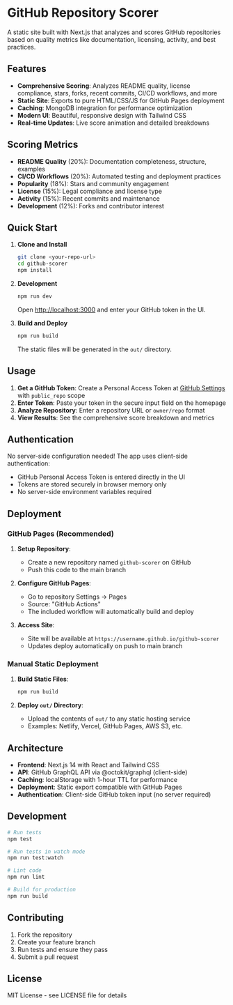 # GitHub Repository Scorer

A static site built with Next.js that analyzes and scores GitHub repositories based on quality metrics like documentation, licensing, activity, and best practices.

## Features

- **Comprehensive Scoring**: Analyzes README quality, license compliance, stars, forks, recent commits, CI/CD workflows, and more
- **Static Site**: Exports to pure HTML/CSS/JS for GitHub Pages deployment
- **Caching**: MongoDB integration for performance optimization
- **Modern UI**: Beautiful, responsive design with Tailwind CSS
- **Real-time Updates**: Live score animation and detailed breakdowns

## Scoring Metrics

- **README Quality** (20%): Documentation completeness, structure, examples
- **CI/CD Workflows** (20%): Automated testing and deployment practices  
- **Popularity** (18%): Stars and community engagement
- **License** (15%): Legal compliance and license type
- **Activity** (15%): Recent commits and maintenance
- **Development** (12%): Forks and contributor interest

## Quick Start

1. **Clone and Install**
   ```bash
   git clone <your-repo-url>
   cd github-scorer
   npm install
   ```

2. **Development**
   ```bash
   npm run dev
   ```
   Open [http://localhost:3000](http://localhost:3000) and enter your GitHub token in the UI.

3. **Build and Deploy**
   ```bash
   npm run build
   ```
   The static files will be generated in the `out/` directory.

## Usage

1. **Get a GitHub Token**: Create a Personal Access Token at [GitHub Settings](https://github.com/settings/tokens) with `public_repo` scope
2. **Enter Token**: Paste your token in the secure input field on the homepage
3. **Analyze Repository**: Enter a repository URL or `owner/repo` format
4. **View Results**: See the comprehensive score breakdown and metrics

## Authentication

No server-side configuration needed! The app uses client-side authentication:
- GitHub Personal Access Token is entered directly in the UI
- Tokens are stored securely in browser memory only
- No server-side environment variables required

## Deployment

### GitHub Pages (Recommended)

1. **Setup Repository**:
   - Create a new repository named `github-scorer` on GitHub
   - Push this code to the main branch

2. **Configure GitHub Pages**:
   - Go to repository Settings → Pages
   - Source: "GitHub Actions" 
   - The included workflow will automatically build and deploy

3. **Access Site**:
   - Site will be available at `https://username.github.io/github-scorer`
   - Updates deploy automatically on push to main branch

### Manual Static Deployment

1. **Build Static Files**:
   ```bash
   npm run build
   ```

2. **Deploy `out/` Directory**:
   - Upload the contents of `out/` to any static hosting service
   - Examples: Netlify, Vercel, GitHub Pages, AWS S3, etc.

## Architecture

- **Frontend**: Next.js 14 with React and Tailwind CSS
- **API**: GitHub GraphQL API via @octokit/graphql (client-side)
- **Caching**: localStorage with 1-hour TTL for performance
- **Deployment**: Static export compatible with GitHub Pages
- **Authentication**: Client-side GitHub token input (no server required)

## Development

```bash
# Run tests
npm test

# Run tests in watch mode
npm run test:watch

# Lint code
npm run lint

# Build for production
npm run build
```

## Contributing

1. Fork the repository
2. Create your feature branch
3. Run tests and ensure they pass
4. Submit a pull request

## License

MIT License - see LICENSE file for details
